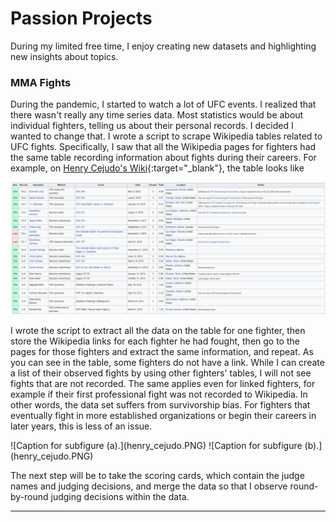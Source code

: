 # Passion Projects
During my limited free time, I enjoy creating new datasets and highlighting new insights about topics. 

### MMA Fights
During the pandemic, I started to watch a lot of UFC events. I realized that there wasn't really any time series data. Most statistics would be about individual fighters, telling us about their personal records. I decided I wanted to change that. I wrote a script to scrape Wikipedia tables related to UFC fights. Specifically, I saw that all the Wikipedia pages for fighters had the same table recording information about fights during their careers. For example, on [Henry Cejudo's Wiki](https://en.wikipedia.org/wiki/Henry_Cejudo){:target="_blank"}, the table looks like

![image](henry_cejudo.PNG)

I wrote the script to extract all the data on the table for one fighter, then store the Wikipedia links for each fighter he had fought, then go to the pages for those fighters and extract the same information, and repeat. As you can see in the table, some fighters do not have a link. While I can create a list of their observed fights by using other fighters' tables, I will not see fights that are not recorded. The same applies even for linked fighters, for example if their first professional fight was not recorded to Wikipedia. In other words, the data set suffers from survivorship bias. For fighters that eventually fight in more established organizations or begin their careers in later years, this is less of an issue. 

<div id="fig:subfigures" class="subfigures" data-caption="Caption for figure">
![Caption for subfigure (a).](henry_cejudo.PNG)
![Caption for subfigure (b).](henry_cejudo.PNG)
</div>

The next step will be to take the scoring cards, which contain the judge names and judging decisions, and merge the data so that I observe round-by-round judging decisions within the data. 

---
